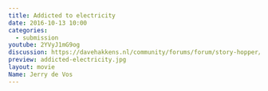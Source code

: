 ```yaml
---
title: Addicted to electricity
date: 2016-10-13 10:00
categories:
  - submission
youtube: 2YVyJ1mG9og
discussion: https://davehakkens.nl/community/forums/forum/story-hopper/discuss/
preview: addicted-electricity.jpg
layout: movie
Name: Jerry de Vos
---
```

